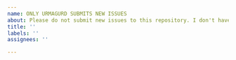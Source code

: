 ```yaml
---
name: ONLY URMAGURD SUBMITS NEW ISSUES
about: Please do not submit new issues to this repository. I don't have time to manage support cases in Github. I am one person creating a tool for myself, that others can benefit from.  DM me on Discord if you run into problems with the tool or want to requests a new feature.
title: ''
labels: ''
assignees: ''

---
```

